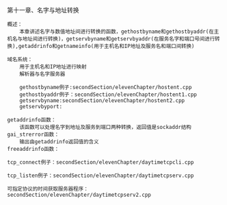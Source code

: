 第十一章、名字与地址转换

    概述：
        本章讲述名字与数值地址间进行转换的函数，gethostbyname和gethostbyaddr(在主机名与地址间进行转换)，getservbyname和getservbyaddr(在服务名字和端口号间进行转换),getaddrinfo和getnameinfo(用于主机名和IP地址及服务名和端口间转换)

    域名系统：
        用于主机名和IP地址进行映射
        解析器与名字服务器
    
        gethostbyname例子:secondSection/elevenChapter/hostent.cpp
        gethostbyaddr例子：secondSection/elevenChapter/hostent1.cpp
        getservbyname:secondSection/elevenChapter/hostent2.cpp
        getservbyport:
    
    getaddrinfo函数：
        该函数可以处理名字到地址及服务到端口两种转换，返回值是sockaddr结构
    gai_strerror函数：
        输出由getaddrinfo返回值的含义
    freeaddrinfo函数：

    tcp_connect例子：secondSection/elevenChapter/daytimetcpcli.cpp

    tcp_listen例子：secondSection/elevenChapter/daytimetcpserv.cpp

    可指定协议的时间获取服务器程序：secondSection/elevenChapter/daytimetcpserv2.cpp
    
